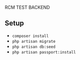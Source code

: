 RCM TEST BACKEND

## Setup

- `composer install`
- `php artisan migrate`
- `php artisan db:seed`
- `php artisan passport:install`
